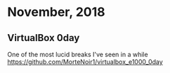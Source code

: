 # November, 2018

## VirtualBox 0day
One of the most lucid breaks I've seen in a while
<https://github.com/MorteNoir1/virtualbox_e1000_0day>

